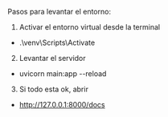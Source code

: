 Pasos para levantar el entorno:
1) Activar el entorno virtual desde la terminal
* .\venv\Scripts\Activate
2) Levantar el servidor
* uvicorn main:app --reload
3) Si todo esta ok, abrir
* http://127.0.0.1:8000/docs